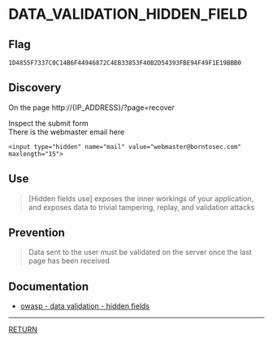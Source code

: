 # DATA_VALIDATION_HIDDEN_FIELD

## Flag
```
1D4855F7337C0C14B6F44946872C4EB33853F40B2D54393FBE94F49F1E19BBB0
```

## Discovery
On the page http://{IP_ADDRESS}/?page=recover

Inspect the submit form \
There is the webmaster email here
```
<input type="hidden" name="mail" value="webmaster@borntosec.com" maxlength="15">
```


## Use
> \[Hidden fields use] exposes the inner workings of your application, and exposes data to trivial tampering, replay, and validation attacks

## Prevention
> Data sent to the user must be validated on the server once the last page has been received

## Documentation
- [owasp - data validation - hidden fields](https://www.owasp.org/index.php/Data_Validation#Hidden_fields)

---

[RETURN](https://github.com/tillderoquefeuil/darkly)